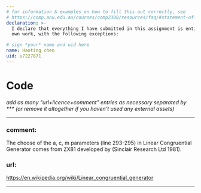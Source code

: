 ```yaml
---
# for information & examples on how to fill this out correctly, see
# https://comp.anu.edu.au/courses/comp2300/resources/faq/#statement-of-originality
declaration: >-
  I declare that everything I have submitted in this assignment is entirely my
  own work, with the following exceptions:

# sign *your* name and uid here
name: Haoting chen
uid: u7227871
---
```


# Code
*add as many "url+licence+comment" entries as necessary separated by *** (or remove it altogether if you haven't used any external assets)*
***
### comment: 
The choose of the a, c, m parameters (line 293-295) in Linear Congruential Generator comes from ZX81 developed by (Sinclair Research Ltd 1981).
### url: 
<https://en.wikipedia.org/wiki/Linear_congruential_generator>
***

